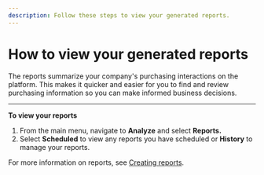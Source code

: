 ```yaml
---
description: Follow these steps to view your generated reports.
---
```


# How to view your generated reports

The reports summarize your company's purchasing interactions on the platform. This makes it quicker and easier for you to find and review purchasing information so you can make informed business decisions.

***

**To view your reports**

1. From the main menu, navigate to **Analyze** and select **Reports.**
2. Select **Scheduled** to view any reports you have scheduled or **History** to manage your reports.&#x20;

For more information on reports, see [Creating reports](../../analytics-and-reports/reports/creating-reports.md).
